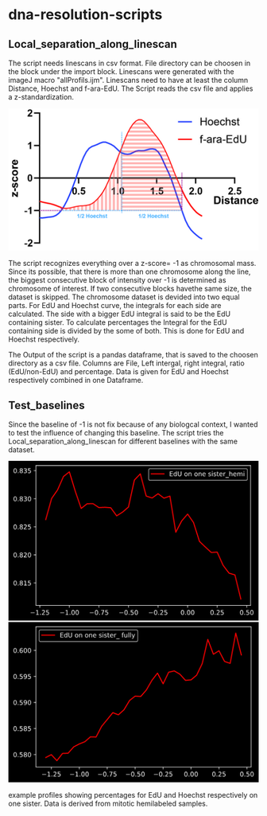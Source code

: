 # dna-resolution-scripts

## Local_separation_along_linescan
The script needs linescans in csv format. File directory can be choosen in the block under the import block.
Linescans were  generated with the imageJ macro "allProfils.ijm". Linescans need to have at least the column Distance, Hoechst and f-ara-EdU.
The Script reads the csv file and applies a z-standardization.

![Illustration of Programm](https://github.com/gerlichlab/dna-resolution-scripts/blob/master/local%20co%20localization.jpg)


The script recognizes everything over a z-score= -1 as chromosomal mass. 
Since its possible, that there is more than one chromosome along the line, the biggest consecutive block of intensity over -1 is determined as chromosome of interest. If two consecutive blocks havethe same size, the dataset is skipped.
The chromosome dataset is devided into two equal parts. For EdU and Hoechst curve, the integrals for each side are calculated. The side with a bigger EdU integral is said to be the EdU containing sister.
To calculate percentages the Integral for the EdU containing side is divided by the some of both. This is done for EdU and Hoechst respectively.

The Output of the script is a pandas dataframe, that is saved to the choosen directory as a csv file.
Columns are File, Left intergal, right integral, ratio (EdU/non-EdU) and percentage. Data is given for EdU and Hoechst respectively combined in one Dataframe.

## Test_baselines
Since the baseline of -1 is not fix because of any biologcal context, I wanted to test the influence of changing this baseline.
The script tries the Local_separation_along_linescan for different baselines with the same dataset.

![Illustration of Programm](https://github.com/gerlichlab/dna-resolution-scripts/blob/master/testing_baselines_EdU_hemi.png)
![Illustration of Programm](https://github.com/gerlichlab/dna-resolution-scripts/blob/master/testing_baselines_EdU_fully.png)

example profiles showing percentages for EdU and Hoechst respectively on one sister. Data is derived from mitotic hemilabeled samples.
